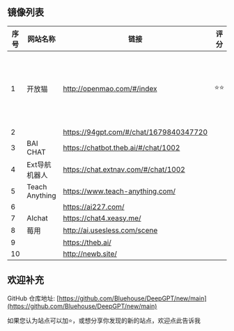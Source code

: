 
## 镜像列表

|序号| 网站名称 |  链接| 评分 |简介 |
| --- | --- | --- | --- | --- |
|1| 开放猫 | http://openmao.com/#/index  | ⭐️⭐️ |ChatGPT、Bard、LLaMa、文心一言、MOSS等人工智能应用聚合平台 |
|2|  |  https://94gpt.com/#/chat/1679840347720|  | |
|3| BAI CHAT |  https://chatbot.theb.ai/#/chat/1002|  | | 
|4| Ext导航机器人 |  https://chat.extnav.com/#/chat/1002|  | |
|5|  Teach Anything|  https://www.teach-anything.com/|  | |
|6|  |  https://ai227.com/ |  | |
|7|  AIchat |  https://chat4.xeasy.me/ |  | |
|8| 莓用 |  http://ai.usesless.com/scene |  | |
|9| |  https://theb.ai/ |  | |
|10| | http://newb.site/ |  | |

## 欢迎补充

GitHub 仓库地址: [https://github.com/Bluehouse/DeepGPT/new/main](https://github.com/Bluehouse/DeepGPT/new/main)

如果您认为站点可以加⭐，或想分享你发现的新的站点，欢迎点此告诉我

